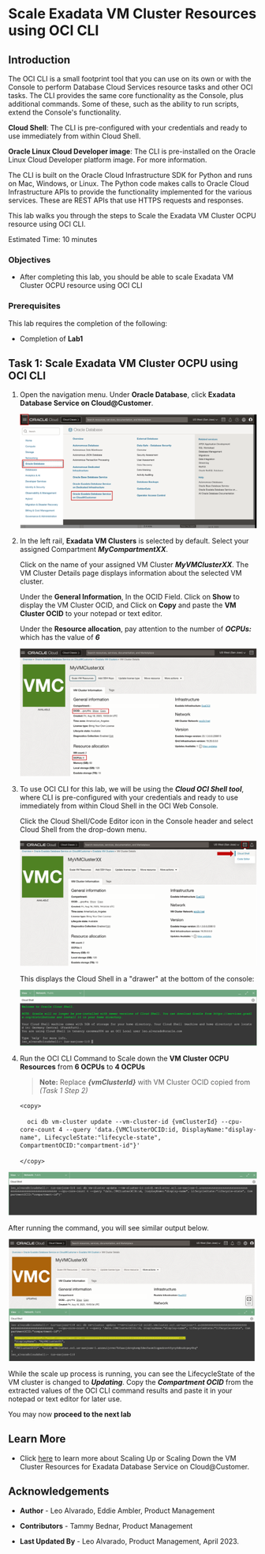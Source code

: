 


# Scale Exadata VM Cluster Resources using OCI CLI


## Introduction

The OCI CLI is a small footprint tool that you can use on its own or with the Console to perform Database Cloud Services resource tasks and other OCI tasks. The CLI provides the same core functionality as the Console, plus additional commands. Some of these, such as the ability to run scripts, extend the Console's functionality.

**Cloud Shell**: The CLI is pre-configured with your credentials and ready to use immediately from within Cloud Shell. 

**Oracle Linux Cloud Developer image**: The CLI is pre-installed on the Oracle Linux Cloud Developer platform image. For more information.

The CLI is built on the Oracle Cloud Infrastructure SDK for Python and runs on Mac, Windows, or Linux. The Python code makes calls to Oracle Cloud Infrastructure APIs to provide the functionality implemented for the various services. These are REST APIs that use HTTPS requests and responses.

This lab walks you through the steps to Scale the Exadata VM Cluster OCPU resource using OCI CLI.

Estimated Time: 10 minutes

<!-- Watch the video below for a quick walk-through of the lab.
[Create Oracle Database](youtube:JJ4Wx0l0gkc)
-->
### Objectives

-   After completing this lab, you should be able to scale Exadata VM Cluster OCPU resource using OCI CLI


### Prerequisites

This lab requires the completion of the following:

* Completion of **Lab1**


## Task 1: Scale Exadata VM Cluster OCPU using OCI CLI

1. Open the navigation menu. Under **Oracle Database**, click **Exadata Database Service on Cloud@Customer**.
   
   ![navigage oci console](./images/navigateocimenu.png " ")

2. In the left rail, **Exadata VM Clusters** is selected by default. Select your assigned Compartment ***MyCompartmentXX***. 
   
   Click on the name of your assigned VM Cluster ***MyVMClusterXX***. The VM Cluster Details page displays information about the selected VM cluster. 
    
   Under the **General Information**, In the OCID Field. Click on **Show** to display the VM Cluster OCID, and Click on **Copy** and paste the **VM Cluster OCID** to your notepad or text editor.

   Under the **Resource allocation**, pay attention to the number of ***OCPUs:*** which has the value of ***6***
  
   ![vm cluster details page](./images/vmcluster-details-page.png " ")

3. To use OCI CLI for this lab, we will be using the ***Cloud OCI Shell tool***, where CLI is pre-configured with your credentials and ready to use immediately from within Cloud Shell in the OCI Web Console. 
   
   Click the Cloud Shell/Code Editor icon in the Console header and select Cloud Shell from the drop-down menu. 
   
   ![oci cloudshell](./images/cloudshell.png " ")

   This displays the Cloud Shell in a "drawer" at the bottom of the console:

   ![oci cloudshell](./images/cloudshelllaunch.png " ")

4. Run the OCI CLI Command to Scale down the **VM Cluster OCPU Resources** from **6 OCPUs** to **4 OCPUs**

      >**Note:** Replace ***{vmClusterId}*** with VM Cluster OCID copied from *(Task 1 Step 2)*

    ```
    <copy>

      oci db vm-cluster update --vm-cluster-id {vmClusterId} --cpu-core-count 4 --query 'data.{VMClusterOCID:id, DisplayName:"display-name", LifecycleState:"lifecycle-state", CompartmentOCID:"compartment-id"}'

    </copy>
    ```

  ![scale number of ocpus](./images/scale-ocpu.png " ")

   After running the command, you will see similar output below.

  ![LifecycleState of updating is displayed for scale number of ocpus](./images/scale-vm-cluster-updating.png " ")

   While the scale up process is running, you can see the LifecycleState of the VM cluster is changed to ***Updating***. Copy the ***Compartment OCID*** from the extracted values of the OCI CLI command results and paste it in your notepad or text editor for later use.

You may now **proceed to the next lab**

## Learn More

* Click [here](https://docs.oracle.com/en/engineered-systems/exadata-cloud-at-customer/ecccm/ecc-manage-vm-clusters.html#GUID-B9529795-C3D0-423A-B83F-BDD96AB29E32) to learn more about Scaling Up or Scaling Down the VM Cluster Resources for Exadata Database Service on Cloud@Customer.

## Acknowledgements

* **Author** - Leo Alvarado, Eddie Ambler, Product Management

* **Contributors** - Tammy Bednar, Product Management

* **Last Updated By** - Leo Alvarado, Product Management, April 2023.
